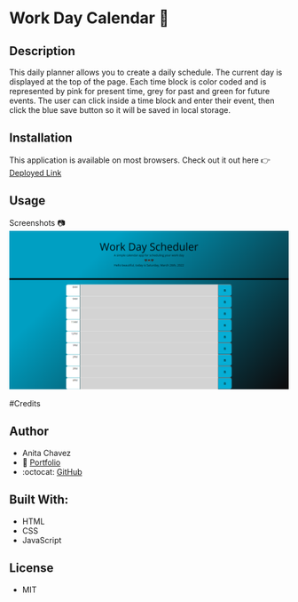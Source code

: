 #  Work Day Calendar :calendar:



## Description

This daily planner allows you to create a daily schedule. The current day is displayed at the top of the page. Each time block is color coded and is represented by pink for present time, grey for past and green for future events. The user can click inside a time block and enter their event, then click the blue save button so it will be saved in local storage.

## Installation

This application is available on most browsers. 
Check out it out here :point_right: [Deployed Link](https://neeta525.github.io/WorkDay/)

## Usage

Screenshots :camera:
![alt text](/images/Work%20Day%20Scheduler.png)

#Credits

## Author
- Anita Chavez
- :briefcase: [Portfolio](https://neeta525.github.io/Portfolio25/)
- :octocat: [GitHub](https://github.com/Neeta525)


## Built With:
- HTML
- CSS
- JavaScript

## License

- MIT


